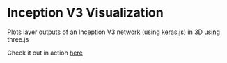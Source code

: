 # Inception V3 Visualization

Plots layer outputs of an Inception V3 network (using keras.js) in 3D using three.js

Check it out in action [here](https://play.google.com/store/apps/details?id=com.shiftingbit.swapstyle)
